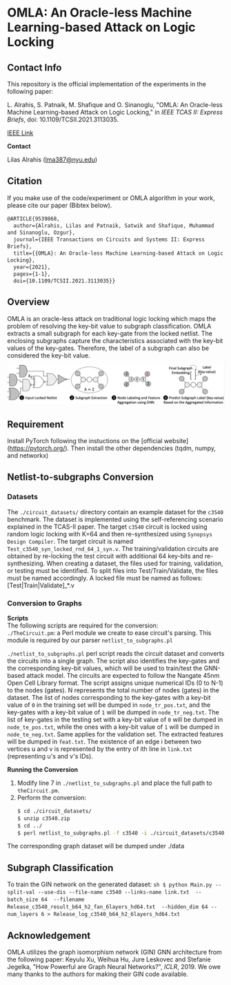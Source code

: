 # OMLA: An Oracle-less Machine Learning-based Attack on Logic Locking
## Contact Info
This repository is the official implementation of the experiments in the following paper:

L. Alrahis, S. Patnaik, M. Shafique and O. Sinanoglu, "OMLA: An Oracle-less Machine Learning-based Attack on Logic Locking," in *IEEE TCAS II: Express Briefs*, doi: 10.1109/TCSII.2021.3113035.

[IEEE Link](https://ieeexplore.ieee.org/document/9539868) 

**Contact**

Lilas Alrahis (lma387@nyu.edu)
## Citation
If you make use of the code/experiment or OMLA algorithm in your work, please cite our paper (Bibtex below).
```
@ARTICLE{9539868,
  author={Alrahis, Lilas and Patnaik, Satwik and Shafique, Muhammad and Sinanoglu, Ozgur},
  journal={IEEE Transactions on Circuits and Systems II: Express Briefs}, 
  title={{OMLA}: An Oracle-less Machine Learning-based Attack on Logic Locking}, 
  year={2021},
  pages={1-1},
  doi={10.1109/TCSII.2021.3113035}}
```
## Overview 
OMLA is an oracle-less attack on traditional logic locking which maps the problem of resolving the key-bit value to subgraph classification. OMLA extracts a small subgraph for each key-gate from the locked netlist. The enclosing subgraphs capture the characteristics associated with the key-bit values of the key-gates. Therefore, the label of a subgraph can also be considered the key-bit value.

![OMLA Concept](./OMLA.png)

## Requirement
Install PyTorch following the instuctions on the [official website] (https://pytorch.org/).
Then install the other dependencies (tqdm, numpy, and networkx)

## Netlist-to-subgraphs Conversion
### Datasets
The `./circuit_datasets/` directory contain an example dataset for the `c3540` benchmark. The dataset is implemented using the self-referencing scenario explained in the TCAS-II paper. The target `c3540` circuit is locked using random logic locking with K=64 and then re-synthesized using `Synopsys Design Compiler`. The target circuit is named `Test_c3540_syn_locked_rnd_64_1_syn.v`. The training/validation circuits are obtained by re-locking the test circuit with additional 64 key-bits and re-synthesizing.
When creating a dataset, the files used for training, validation, or testing must be identified. To split files into Test/Train/Validate, the files must be named accordingly. A locked file must be named as follows: [Test|Train|Validate]_*.v

### Conversion to Graphs
**Scripts**  
The following scripts are required for the conversion:  
`./TheCircuit.pm`: a Perl module we create to ease circuit's parsing. This module is required by our parser `netlist_to_subgraphs.pl`

`./netlist_to_subgraphs.pl` perl script reads the circuit dataset and converts the circuits into a single graph. The script also identifies the key-gates and the corresponding key-bit values, which will be used to train/test the GNN-based attack model. The circuits are expected to follow the Nangate 45nm Open Cell Library format. The script assigns unique numerical IDs (0 to N-1) to the nodes (gates). N represents the total number of nodes (gates) in the dataset. The list of nodes corresponding to the key-gates with a key-bit value of `0` in the training set will be dumped in `node_tr_pos.txt`, and the key-gates with a key-bit value of `1` will be dumped in `node_tr_neg.txt`. The list of key-gates in the testing set with a key-bit value of `0` will be dumped in `node_te_pos.txt`, while the ones with a key-bit value of `1` will be dumped in `node_te_neg.txt`. Same applies for the validation set. The extracted features will be dumped in `feat.txt`. The existence of an edge i between two vertices u and v is represented by the entry of ith line in `link.txt` (representing u's and v's IDs).

**Running the Conversion**   
1) Modify line 7 in `./netlist_to_subgraphs.pl` and place the full path to `theCircuit.pm`.
2) Perform the conversion:  
    ```sh
    $ cd ./circuit_datasets/
    $ unzip c3540.zip
    $ cd ../
    $ perl netlist_to_subgraphs.pl -f c3540 -i ./circuit_datasets/c3540   > log_build_OMLA_c3540.txt
    ```
The corresponding graph dataset will be dumped under ./data
## Subgraph Classification
To train the GIN network on the generated dataset:
    ```sh
    $ python Main.py --split-val --use-dis --file-name c3540 --links-name link.txt  --batch_size 64  --filename Release_c3540_result_b64_h2_fan_6layers_hd64.txt  --hidden_dim 64 --num_layers 6 > Release_log_c3540_b64_h2_6layers_hd64.txt
    ```

## Acknowledgement
OMLA utilizes the graph isomorphism network (GIN) GNN architecture from the following paper:
Keyulu Xu, Weihua Hu, Jure Leskovec and Stefanie Jegelka, "How Powerful are Graph Neural Networks?", *ICLR*, 2019. 
We owe many thanks to the authors for making their GIN code available.

